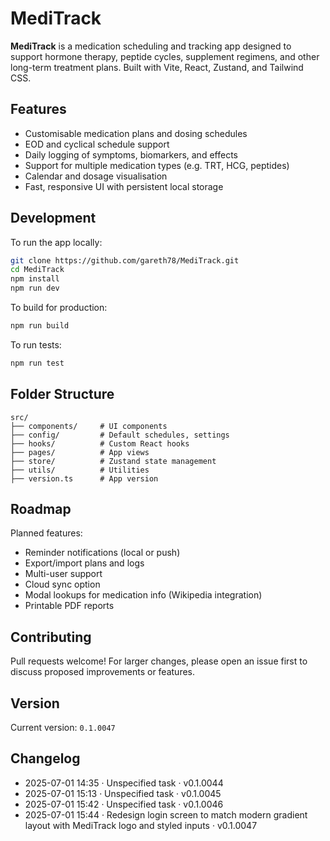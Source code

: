 # MediTrack

**MediTrack** is a medication scheduling and tracking app designed to support hormone therapy, peptide cycles, supplement regimens, and other long-term treatment plans. Built with Vite, React, Zustand, and Tailwind CSS.

## Features

- Customisable medication plans and dosing schedules
- EOD and cyclical schedule support
- Daily logging of symptoms, biomarkers, and effects
- Support for multiple medication types (e.g. TRT, HCG, peptides)
- Calendar and dosage visualisation
- Fast, responsive UI with persistent local storage

## Development

To run the app locally:

```bash
git clone https://github.com/gareth78/MediTrack.git
cd MediTrack
npm install
npm run dev
```

To build for production:

```bash
npm run build
```

To run tests:

```bash
npm run test
```

## Folder Structure

```
src/
├── components/     # UI components
├── config/         # Default schedules, settings
├── hooks/          # Custom React hooks
├── pages/          # App views
├── store/          # Zustand state management
├── utils/          # Utilities
├── version.ts      # App version
```

## Roadmap

Planned features:

- Reminder notifications (local or push)
- Export/import plans and logs
- Multi-user support
- Cloud sync option
- Modal lookups for medication info (Wikipedia integration)
- Printable PDF reports

## Contributing

Pull requests welcome! For larger changes, please open an issue first to discuss proposed improvements or features.

## Version

Current version: `0.1.0047`

<!-- Minor updates (0.1.0000+) will be tracked in CHANGELOG.md -->

## Changelog

- 2025-07-01 14:35 · Unspecified task · v0.1.0044
- 2025-07-01 15:13 · Unspecified task · v0.1.0045
- 2025-07-01 15:42 · Unspecified task · v0.1.0046
- 2025-07-01 15:44 · Redesign login screen to match modern gradient layout with MediTrack logo and styled inputs · v0.1.0047
